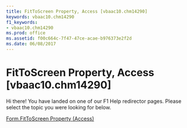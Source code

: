 ```yaml
---
title: FitToScreen Property, Access [vbaac10.chm14290]
keywords: vbaac10.chm14290
f1_keywords:
- vbaac10.chm14290
ms.prod: office
ms.assetid: f00c664c-7f47-47ce-acae-b976373e2f2d
ms.date: 06/08/2017
---
```



# FitToScreen Property, Access [vbaac10.chm14290]

Hi there! You have landed on one of our F1 Help redirector pages. Please select the topic you were looking for below.

[Form.FitToScreen Property (Access)](http://msdn.microsoft.com/library/5ef37719-ff3b-1f3d-1521-423633ceccc0%28Office.15%29.aspx)

